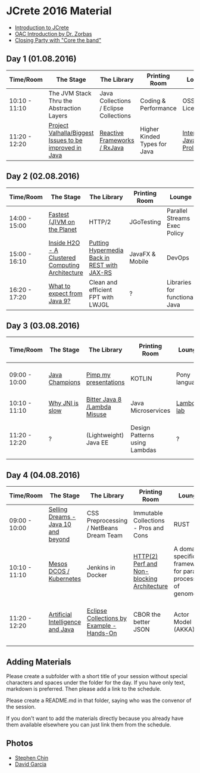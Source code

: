 # JCrete 2016 Material 

* [Introduction to JCrete](https://www.youtube.com/watch?v=9E4Dj85SkBE)
* [OAC Introduction by Dr. Zorbas](https://www.youtube.com/watch?v=rshrkmuEv4M)
* [Closing Party with "Core the band"](https://www.youtube.com/watch?v=q2_rm1bBu_Y)

## Day 1 (01.08.2016)

| Time/Room    | The Stage     | The Library     | Printing Room | Lounge    | Under The Vines|
| -------------| ------------- | -------------   | ------------- | ----------| -------------  |
| 10:10 - 11:10| The JVM Stack Thru the Abstraction Layers  | Java Collections / Eclipse Collections  | Coding & Performance | OSS Licenses  | Event Sourcing Experiences  |
| 11:20 - 12:20| [Project Valhalla/Biggest Issues to be improved in Java](https://www.youtube.com/watch?v=wnqjYla62VU)  |  [Reactive Frameworks / RxJava](https://github.com/JCrete/jcrete2016/tree/master/day1/RxJava)  | Higher Kinded Types for Java  | [Interfacing Java & Prolog](https://github.com/JCrete/jcrete2016/blob/master/day1/java-prolog%20interface%20minutes.txt)  | Being here - How do I feel?  |

## Day 2 (02.08.2016)

| Time/Room    | The Stage     | The Library     | Printing Room | Lounge    | Under The Vines|
| -------------| ------------- | -------------   | ------------- | ----------| -------------  |
| 14:00 - 15:00| [Fastest (J)VM on the Planet](https://www.youtube.com/watch?v=yaWq20AFN9U)  | HTTP/2    | JGoTesting | Parallel Streams Exec Policy       | Concurrency Tools & Techniques             |
| 15:00 - 16:10| [Inside H2O - A Clustered Computing Architecture](https://www.youtube.com/watch?v=4WMs3cQyovg) | [Putting Hypermedia Back in REST with JAX-RS](https://github.com/sdaschner/jaxrs-hypermedia) | JavaFX & Mobile            | DevOps        | [Tools Junior devs should learn?](https://github.com/JCrete/jcrete2016/tree/master/day2/Tools_For_Junior_Developers)           |
| 16:20 - 17:20| [What to expect from Java 9?](https://www.youtube.com/watch?v=oq7nTwtN3js) | Clean and efficient FPT with LWJGL               | ?             | Libraries for functional Java        | Memory footprint of data structures              |

## Day 3 (03.08.2016)

| Time/Room    | The Stage     | The Library     | Printing Room | Lounge    | Under The Vines|
| -------------| ------------- | -------------   | ------------- | ----------| -------------  |
| 09:00 - 10:00| [Java Champions](https://www.youtube.com/watch?v=XeAJYe4QBog) | [Pimp my presentations](https://github.com/JCrete/jcrete2016/tree/master/day3/Pimp_My_Presentations) | KOTLIN | Pony language | Being here - how do I feel? II              |
| 10:10 - 11:10| [Why JNI is slow](https://www.youtube.com/watch?v=LoyBTqkSkZk) | [Bitter Java 8 /Lambda Misuse](https://github.com/JCrete/jcrete2016/tree/master/day3/BitterJava8) | Java Microservices             | [Lambda lab](https://github.com/stuart-marks/LambdaHOLv2)         | Burnout              |
| 11:20 - 12:20| ?             | (Lightweight) Java EE  | Design Patterns using Lambdas | ?         | Work/life Balance after having a kid   |

## Day 4 (04.08.2016)

| Time/Room    | The Stage     | The Library     | Printing Room | Lounge    | Under The Vines|The Beach      |Hackergarten   |
| -------------| ------------- | -------------   | ------------- | ----------| -------------  |-------------  |-------------  |
| 09:00 - 10:00| [Selling Dreams - Java 10 and beyond](https://www.youtube.com/watch?v=Pel8YZlTtc8) |CSS Preprocessing / NetBeans Dream Team  | Immutable Collections - Pros and Cons | RUST | Serverless Microservices Architecture              | - | Synch vs Async execution in Microservices |
| 10:10 - 11:10| [Mesos DCOS / Kubernetes](https://www.youtube.com/watch?v=U3vhjwHbziM) | Jenkins in Docker | [HTTP(2) Perf and Non-blocking Architecture](day4/HTTP2_Performance_and_Non-blocking_Architecture/HTTP2_Performance_and_Non-blocking_Architecture.pdf) | A domain specific framewor for parallel processing of genomes | Are you a JCP Member? | State of Java on Client | Groovy / What Java can learn from Go|
| 11:20 - 12:20| [Artificial Intelligence and Java](https://www.youtube.com/watch?v=vZfUdSA64Nk) | [Eclipse Collections by Example - Hands-On](https://github.com/eclipse/eclipse-collections-kata) | CBOR the better JSON | Actor Model (AKKA)       | Dynamic Java Code Generation, Compilation, Execution at Runtime | How did you get here? | MVP in Java |

## Adding Materials

Please create a subfolder with a short title of your session without special characters and spaces under the folder for the day. If you have only text, markdown is preferred. Then please add a link to the schedule.

Please create a README.md in that folder, saying who was the convenor of the session.

If you don't want to add the materials directly because you already have them available elsewhere you can just link them from the schedule.

## Photos

* [Stephen Chin](https://www.flickr.com/photos/steveonjava/albums/72157671155561551)
* [David Garcia](https://goo.gl/photos/k1AeQTiXVXoPyGbV6)
